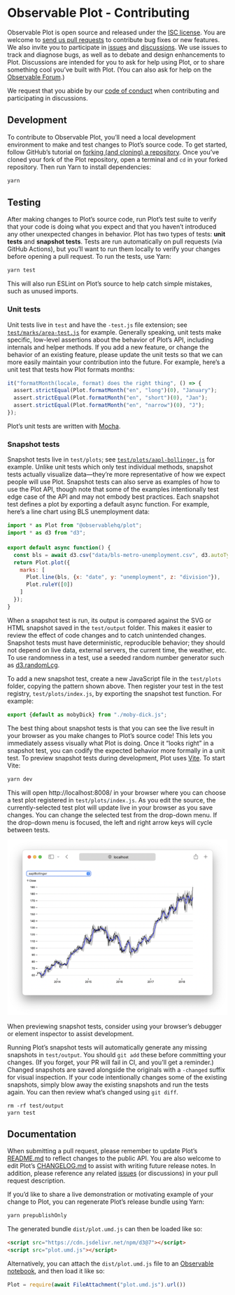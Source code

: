 # Observable Plot - Contributing

Observable Plot is open source and released under the [ISC license](./LICENSE). You are welcome to [send us pull requests](https://docs.github.com/en/pull-requests/collaborating-with-pull-requests/proposing-changes-to-your-work-with-pull-requests/about-pull-requests) to contribute bug fixes or new features. We also invite you to participate in [issues](https://github.com/observablehq/plot/issues) and [discussions](https://github.com/observablehq/plot/discussions). We use issues to track and diagnose bugs, as well as to debate and design enhancements to Plot. Discussions are intended for you to ask for help using Plot, or to share something cool you’ve built with Plot. (You can also ask for help on the [Observable Forum](https://talk.observablehq.com).)

We request that you abide by our [code of conduct](https://observablehq.com/@observablehq/code-of-conduct) when contributing and participating in discussions.

## Development

To contribute to Observable Plot, you’ll need a local development environment to make and test changes to Plot’s source code. To get started, follow GitHub’s tutorial on [forking (and cloning) a repository](https://docs.github.com/en/get-started/quickstart/fork-a-repo). Once you’ve cloned your fork of the Plot repository, open a terminal and `cd` in your forked repository. Then run Yarn to install dependencies:

```bash
yarn
```

## Testing

After making changes to Plot’s source code, run Plot’s test suite to verify that your code is doing what you expect and that you haven’t introduced any other unexpected changes in behavior. Plot has two types of tests: **unit tests** and **snapshot tests**. Tests are run automatically on pull requests (via GitHub Actions), but you’ll want to run them locally to verify your changes before opening a pull request. To run the tests, use Yarn:

```bash
yarn test
```

This will also run ESLint on Plot’s source to help catch simple mistakes, such as unused imports.

### Unit tests

Unit tests live in `test` and have the `-test.js` file extension; see [`test/marks/area-test.js`](./test/marks/area-test.js) for example. Generally speaking, unit tests make specific, low-level assertions about the behavior of Plot’s API, including internals and helper methods. If you add a new feature, or change the behavior of an existing feature, please update the unit tests so that we can more easily maintain your contribution into the future. For example, here’s a unit test that tests how Plot formats months:

```js
it("formatMonth(locale, format) does the right thing", () => {
  assert.strictEqual(Plot.formatMonth("en", "long")(0), "January");
  assert.strictEqual(Plot.formatMonth("en", "short")(0), "Jan");
  assert.strictEqual(Plot.formatMonth("en", "narrow")(0), "J");
});
```

Plot’s unit tests are written with [Mocha](https://mochajs.org).

### Snapshot tests

Snapshot tests live in `test/plots`; see [`test/plots/aapl-bollinger.js`](./test/plots/aapl-bollinger.js) for example. Unlike unit tests which only test individual methods, snapshot tests actually visualize data—they’re more representative of how we expect people will use Plot. Snapshot tests can also serve as examples of how to use the Plot API, though note that some of the examples intentionally test edge case of the API and may not embody best practices. Each snapshot test defines a plot by exporting a default async function. For example, here’s a line chart using BLS unemployment data:

```js
import * as Plot from "@observablehq/plot";
import * as d3 from "d3";

export default async function() {
  const bls = await d3.csv("data/bls-metro-unemployment.csv", d3.autoType);
  return Plot.plot({
    marks: [
      Plot.line(bls, {x: "date", y: "unemployment", z: "division"}),
      Plot.ruleY([0])
    ]
  });
}
```

When a snapshot test is run, its output is compared against the SVG or HTML snapshot saved in the `test/output` folder. This makes it easier to review the effect of code changes and to catch unintended changes. Snapshot tests must have deterministic, reproducible behavior; they should not depend on live data, external servers, the current time, the weather, etc. To use randomness in a test, use a seeded random number generator such as [d3.randomLcg](https://github.com/d3/d3-random/blob/master/README.md#randomLcg).

To add a new snapshot test, create a new JavaScript file in the `test/plots` folder, copying the pattern shown above. Then register your test in the test registry, `test/plots/index.js`, by exporting the snapshot test function. For example:

```js
export {default as mobyDick} from "./moby-dick.js";
```

The best thing about snapshot tests is that you can see the live result in your browser as you make changes to Plot’s source code! This lets you immediately assess visually what Plot is doing. Once it “looks right” in a snapshot test, you can codify the expected behavior more formally in a unit test. To preview snapshot tests during development, Plot uses [Vite](https://vitejs.dev). To start Vite:

```bash
yarn dev
```

This will open http://localhost:8008/ in your browser where you can choose a test plot registered in `test/plots/index.js`. As you edit the source, the currently-selected test plot will update live in your browser as you save changes. You can change the selected test from the drop-down menu. If the drop-down menu is focused, the left and right arrow keys will cycle between tests.

![Plot’s snapshot test live preview](img/localhost.png)

When previewing snapshot tests, consider using your browser’s debugger or element inspector to assist development.

Running Plot’s snapshot tests will automatically generate any missing snapshots in `test/output`. You should `git add` these before committing your changes. (If you forget, your PR will fail in CI, and you’ll get a reminder.) Changed snapshots are saved alongside the originals with a `-changed` suffix for visual inspection. If your code intentionally changes some of the existing snapshots, simply blow away the existing snapshots and run the tests again. You can then review what’s changed using `git diff`.

```
rm -rf test/output
yarn test
```

## Documentation

When submitting a pull request, please remember to update Plot’s [README.md](./README.md) to reflect changes to the public API. You are also welcome to edit Plot’s [CHANGELOG.md](./CHANGELOG.md) to assist with writing future release notes. In addition, please reference any related [issues](https://github.com/observablehq/plot/issues) (or discussions) in your pull request description.

If you’d like to share a live demonstration or motivating example of your change to Plot, you can regenerate Plot’s release bundle using Yarn:

```bash
yarn prepublishOnly
```

The generated bundle `dist/plot.umd.js` can then be loaded like so:

```html
<script src="https://cdn.jsdelivr.net/npm/d3@7"></script>
<script src="plot.umd.js"></script>
```

Alternatively, you can attach the `dist/plot.umd.js` file to an [Observable notebook](https://observablehq.com), and then load it like so:

```js
Plot = require(await FileAttachment("plot.umd.js").url())
```
